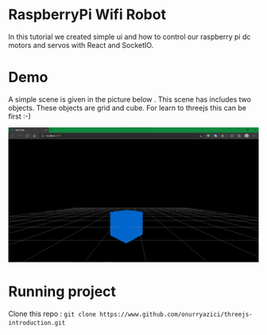 
# RaspberryPi Wifi Robot

  In this tutorial we created simple ui and how to control our raspberry pi dc motors and servos with React and SocketIO.   

# Demo
A simple scene is given in the picture below . This scene has includes two objects. These objects are grid and cube. For learn to threejs this can be first :-)

  ![enter image description here](https://github.com/onurryazici/threejs-introduction/blob/main/screenshots/scr1.png)

# Running project

Clone this repo : 
`git clone https://www.github.com/onurryazici/threejs-introduction.git`